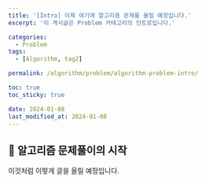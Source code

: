 ```yaml
---
title: '[Intro] 이제 여기에 알고리즘 문제를 올릴 예정입니다.'
excerpt: '이 게시글은 Problem 카테고리의 인트로입니다.'

categories:
  - Problem
tags:
  - [Algorithm, tag2]

permalink: /algorithm/problem/algorithm-problem-intro/

toc: true
toc_sticky: true

date: 2024-01-08
last_modified_at: 2024-01-08
---
```


## 🦥 알고리즘 문제풀이의 시작

이것처럼 이렇게 글을 올릴 예정입니다.
